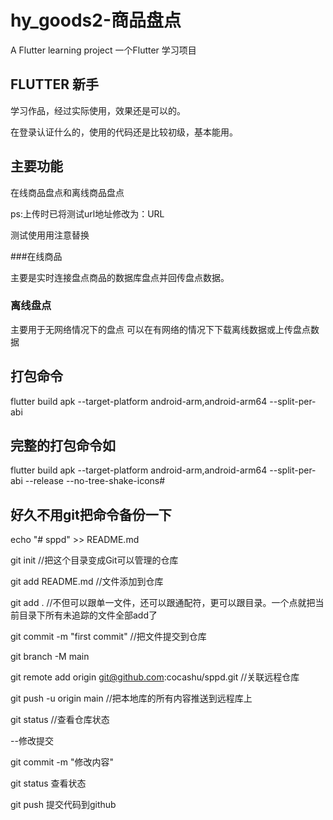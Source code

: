 # hy_goods2-商品盘点

A Flutter learning project
一个Flutter 学习项目

## FLUTTER 新手
学习作品，经过实际使用，效果还是可以的。

在登录认证什么的，使用的代码还是比较初级，基本能用。

## 主要功能
在线商品盘点和离线商品盘点

ps:上传时已将测试url地址修改为：URL

测试使用用注意替换

###在线商品

主要是实时连接盘点商品的数据库盘点并回传盘点数据。

### 离线盘点

主要用于无网络情况下的盘点
可以在有网络的情况下下载离线数据或上传盘点数据

## 打包命令

flutter build apk --target-platform android-arm,android-arm64 --split-per-abi

## 完整的打包命令如

flutter build apk --target-platform android-arm,android-arm64 --split-per-abi --release --no-tree-shake-icons#

## 好久不用git把命令备份一下
echo "# sppd" >> README.md

git init  //把这个目录变成Git可以管理的仓库

git add README.md   //文件添加到仓库

git add . //不但可以跟单一文件，还可以跟通配符，更可以跟目录。一个点就把当前目录下所有未追踪的文件全部add了 

git commit -m "first commit" //把文件提交到仓库

git branch -M main

git remote add origin git@github.com:cocashu/sppd.git  //关联远程仓库

git push -u origin main  //把本地库的所有内容推送到远程库上


git status //查看仓库状态

--修改提交

git commit -m "修改内容"

git status   查看状态

git push   提交代码到github
